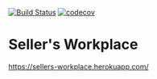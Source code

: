 [![Build Status](https://travis-ci.org/ShamilTim/sellers-workplace.svg?branch=master)](https://travis-ci.org/ShamilTim/sellers-workplace)
[![codecov](https://codecov.io/gh/ShamilTim/sellers-workplace/branch/master/graph/badge.svg)](https://codecov.io/gh/ShamilTim/sellers-workplace)

# Seller's Workplace

https://sellers-workplace.herokuapp.com/